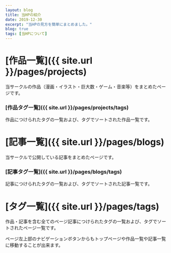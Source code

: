 ```yaml
---
layout: blog
title: 当HPの紹介
date: 2019-12-30
excerpt: "当HPの見方を簡単にまとめました。"
blog: true
tags: [当HPについて]
---
```


# [作品一覧]({{ site.url }}/pages/projects)

当サークルの作品（漫画・イラスト・巨大数・ゲーム・音楽等）をまとめたページです。

### [作品タグ一覧]({{ site.url }}/pages/projects/tags)

作品につけられたタグの一覧および、タグでソートされた作品一覧です。


# [記事一覧]({{ site.url }}/pages/blogs)

当サークルで公開している記事をまとめたページです。

### [記事タグ一覧]({{ site.url }}/pages/blogs/tags)

記事につけられたタグの一覧および、タグでソートされた記事一覧です。


# [タグ一覧]({{ site.url }}/pages/tags)

作品・記事を含む全てのページ記事につけられたタグの一覧および、タグでソートされたページ一覧です。

ページ左上部のナビゲーションボタンからもトップページや作品一覧や記事一覧に移動することが出来ます。
